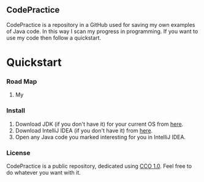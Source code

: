 ## CodePractice

CodePractice is a repository in a GitHub used for saving my own examples of Java code. In this way I scan my progress in programming. If you want to use my code then follow a quickstart.

# Quickstart

### Road Map
1) My 

### Install

1) Download JDK (if you don't have it) for your current OS from [here](http://www.oracle.com/technetwork/java/javase/downloads/jdk8-downloads-2133151.html).
2) Download IntelliJ IDEA (if you don't have it) from [here](https://www.jetbrains.com/idea/#chooseYourEdition).
3) Open any Java code you marked interesting for you in IntelliJ IDEA. 

### License

CodePractice is a public repository, dedicated using [CCO 1.0](https://creativecommons.org/publicdomain/zero/1.0/). Feel free to do whatever you want with it.
